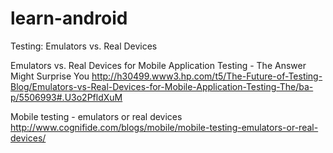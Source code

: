learn-android
=============

Testing: Emulators vs. Real Devices

Emulators vs. Real Devices for Mobile Application Testing - The Answer Might Surprise You
http://h30499.www3.hp.com/t5/The-Future-of-Testing-Blog/Emulators-vs-Real-Devices-for-Mobile-Application-Testing-The/ba-p/5506993#.U3o2PfldXuM

Mobile testing - emulators or real devices
http://www.cognifide.com/blogs/mobile/mobile-testing-emulators-or-real-devices/


